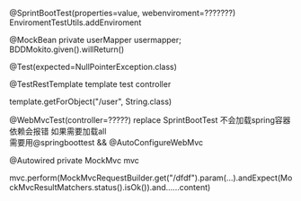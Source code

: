 @SprintBootTest(properties=value, webenviroment=???????)
EnviromentTestUtils.addEnviroment


@MockBean
private userMapper usermapper;
BDDMokito.given().willReturn()


@Test(expected=NullPointerException.class)


@TestRestTemplate template test controller

template.getForObject("/user", String.class)


@WebMvcTest(controller=?????) replace SprintBootTest 不会加载spring容器   依赖会报错 如果需要加载all  
需要用@springboottest && @AutoConfigureWebMvc



@Autowired
private MockMvc mvc

mvc.perform(MockMvcRequestBuilder.get("/dfdf").param(...).andExpect(MockMvcResultMatchers.status().isOk()).and......content)
